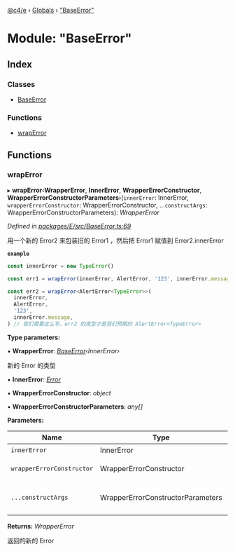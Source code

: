 [@c4/e](../README.md) › [Globals](../globals.md) › ["BaseError"](_baseerror_.md)

# Module: "BaseError"

## Index

### Classes

- [BaseError](../classes/_baseerror_.baseerror.md)

### Functions

- [wrapError](_baseerror_.md#wraperror)

## Functions

### wrapError

▸ **wrapError**‹**WrapperError**, **InnerError**, **WrapperErrorConstructor**, **WrapperErrorConstructorParameters**›(`innerError`: InnerError, `wrapperErrorConstructor`: WrapperErrorConstructor, ...`constructArgs`: WrapperErrorConstructorParameters): _WrapperError_

_Defined in [packages/E/src/BaseError.ts:69](https://github.com/bolasblack/js-metarepo/blob/aad8249/packages/E/src/BaseError.ts#L69)_

用一个新的 Error2 来包装旧的 Error1 ，然后把 Error1 赋值到 Error2.innerError

**`example`**

```ts
const innerError = new TypeError()

const err1 = wrapError(innerError, AlertError, '123', innerError.message) // 如果这么写，err1 的类型是 BaseError<Error>

const err2 = wrapError<AlertError<TypeError>>(
  innerError,
  AlertError,
  '123',
  innerError.message,
) // 我们需要这么写，err2 的类型才是我们预期的 AlertError<TypeError>
```

**Type parameters:**

▪ **WrapperError**: _[BaseError](../classes/_baseerror_.baseerror.md)‹InnerError›_

新的 Error 的类型

▪ **InnerError**: _[Error](../classes/_baseerror_.baseerror.md#static-error)_

▪ **WrapperErrorConstructor**: _object_

▪ **WrapperErrorConstructorParameters**: _any[]_

**Parameters:**

| Name                      | Type                              | Description                   |
| ------------------------- | --------------------------------- | ----------------------------- |
| `innerError`              | InnerError                        | 旧的 Error                    |
| `wrapperErrorConstructor` | WrapperErrorConstructor           | 新 Error 的构造函数           |
| `...constructArgs`        | WrapperErrorConstructorParameters | 要传给新 Error 构造函数的参数 |

**Returns:** _WrapperError_

返回的新的 Error
